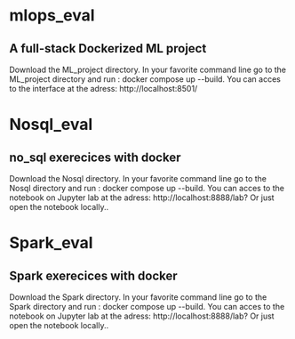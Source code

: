 # mlops_eval
## A full-stack Dockerized ML project

Download the ML_project directory. 
In your favorite command line go to the ML_project directory  and run : docker compose up --build.
You can acces to the interface at the adress: http://localhost:8501/

# Nosql_eval
## no_sql exerecices with docker

Download the Nosql directory. 
In your favorite command line go to the Nosql directory  and run : docker compose up --build.
You can acces to the notebook on  Jupyter lab at the adress: http://localhost:8888/lab?
Or just open the notebook locally..

# Spark_eval
## Spark exerecices with docker

Download the Spark directory. 
In your favorite command line go to the Spark directory  and run : docker compose up --build.
You can acces to the notebook on  Jupyter lab at the adress: http://localhost:8888/lab?
Or just open the notebook locally..

